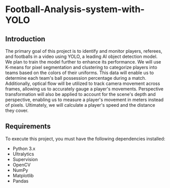 # Football-Analysis-system-with-YOLO


## Introduction
The primary goal of this project is to identify and monitor players, referees, and footballs in a video using YOLO, a leading AI object detection model. We plan to train the model further to enhance its performance. We will use K-means for pixel segmentation and clustering to categorize players into teams based on the colors of their uniforms. This data will enable us to determine each team's ball possession percentage during a match. Additionally, optical flow will be utilized to track camera movement across frames, allowing us to accurately gauge a player's movements. Perspective transformation will also be applied to account for the scene's depth and perspective, enabling us to measure a player's movement in meters instead of pixels. Ultimately, we will calculate a player's speed and the distance they cover.


## Requirements
To execute this project, you must have the following dependencies installed:

- Python 3.x
- Ultralytics
- Supervision
- OpenCV
- NumPy
- Matplotlib
- Pandas
